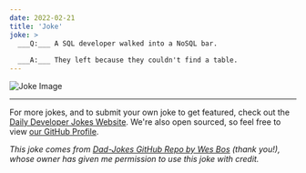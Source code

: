 ```yaml
---
date: 2022-02-21
title: 'Joke'
joke: >
  ___Q:___ A SQL developer walked into a NoSQL bar.
  
  ___A:___ They left because they couldn't find a table.
---
```



![Joke Image](https://private.xtrp.io/projects/DailyDeveloperJokes/public_image_server/images/5e1259169f6cb.png)

---

For more jokes, and to submit your own joke to get featured, check out the [Daily Developer Jokes Website](https://dailydeveloperjokes.github.io/). We're also open sourced, so feel free to view [our GitHub Profile](https://github.com/dailydeveloperjokes).


_This joke comes from [Dad-Jokes GitHub Repo by Wes Bos](https://github.com/wesbos/dad-jokes) (thank you!), whose owner has given me permission to use this joke with credit._

<!--
Joke text:
**Q:** A SQL developer walked into a NoSQL bar.

**A:** They left because they couldn't find a table.
 -->


